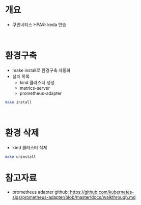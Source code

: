 # 개요
* 쿠번네티스 HPA와 keda 연습

<br>

# 환경구축
* make install로 환경구축 자동화
* 설치 목록
  * kind 클러스터 생성
  * metrics-server
  * prometheus-adapter

```bash
make install
```

<br>

# 환경 삭제
* kind 클러스터 삭제

```bash
make uninstall
```

# 참고자료
* prometheus adapter github: https://github.com/kubernetes-sigs/prometheus-adapter/blob/master/docs/walkthrough.md
